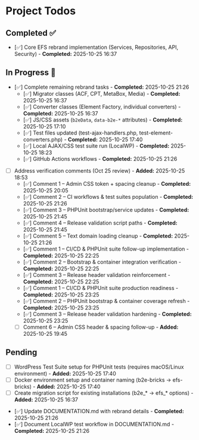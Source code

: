 # Project Todos

## Completed ✅
- [✅] Core EFS rebrand implementation (Services, Repositories, API, Security) - **Completed:** 2025-10-25 16:37

## In Progress 🔄
- [✅] Complete remaining rebrand tasks - **Completed:** 2025-10-25 21:26
  - [✅] Migrator classes (ACF, CPT, MetaBox, Media) - **Completed:** 2025-10-25 16:37
  - [✅] Converter classes (Element Factory, individual converters) - **Completed:** 2025-10-25 16:37
  - [✅] JS/CSS assets (`b2eData`, `data-b2e-*` attributes) - **Completed:** 2025-10-25 17:10
  - [✅] Test files updated (test-ajax-handlers.php, test-element-converters.php) - **Completed:** 2025-10-25 17:40
  - [✅] Local AJAX/CSS test suite run (LocalWP) - **Completed:** 2025-10-25 18:23
  - [✅] GitHub Actions workflows - **Completed:** 2025-10-25 21:26
- [ ] Address verification comments (Oct 25 review) - **Added:** 2025-10-25 18:53
  - [✅] Comment 1 – Admin CSS token + spacing cleanup - **Completed:** 2025-10-25 20:05
  - [✅] Comment 2 – CI workflows & test suites population - **Completed:** 2025-10-25 21:26
  - [✅] Comment 3 – PHPUnit bootstrap/service updates - **Completed:** 2025-10-25 21:45
  - [✅] Comment 4 – Release validation script paths - **Completed:** 2025-10-25 21:45
  - [✅] Comment 5 – Text domain loading cleanup - **Completed:** 2025-10-25 21:26
  - [✅] Comment 1 – CI/CD & PHPUnit suite follow-up implementation - **Completed:** 2025-10-25 22:25
  - [✅] Comment 2 – Bootstrap & container integration verification - **Completed:** 2025-10-25 22:25
  - [✅] Comment 3 – Release header validation reinforcement - **Completed:** 2025-10-25 22:25
  - [✅] Comment 1 – CI/CD & PHPUnit suite production readiness - **Completed:** 2025-10-25 23:25
  - [✅] Comment 2 – PHPUnit bootstrap & container coverage refresh - **Completed:** 2025-10-25 23:25
  - [✅] Comment 3 – Release header validation hardening - **Completed:** 2025-10-25 23:25
  - [ ] Comment 6 – Admin CSS header & spacing follow-up - **Added:** 2025-10-25 19:45

## Pending 
- [ ] WordPress Test Suite setup for PHPUnit tests (requires macOS/Linux environment) - **Added:** 2025-10-25 17:40
- [ ] Docker environment setup and container naming (b2e-bricks → efs-bricks) - **Added:** 2025-10-25 17:40
- [ ] Create migration script for existing installations (b2e_* → efs_* options) - **Added:** 2025-10-25 16:37
- [✅] Update DOCUMENTATION.md with rebrand details - **Completed:** 2025-10-25 21:26
- [✅] Document LocalWP test workflow in DOCUMENTATION.md - **Completed:** 2025-10-25 21:26

